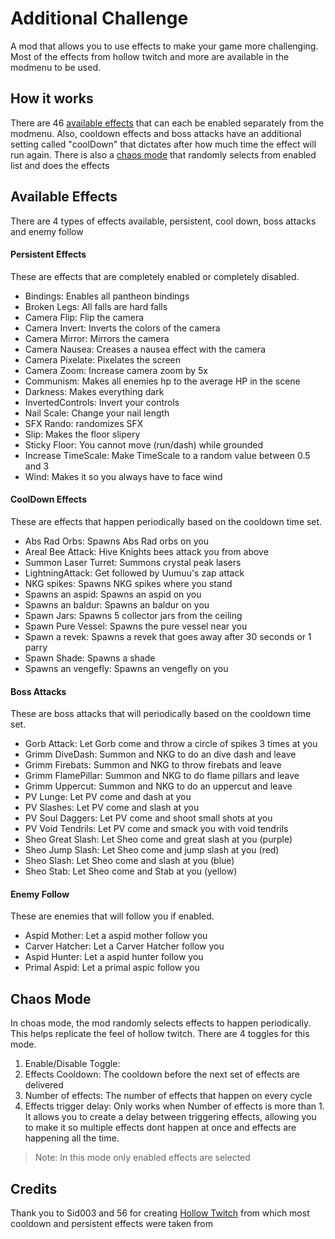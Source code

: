 # Additional Challenge
A mod that allows you to use effects to make your game more challenging. Most of the effects from hollow twitch and more are available in the modmenu to be used.

## How it works
There are 46 [available effects](#available-effects) that can each be enabled separately from the modmenu. Also, cooldown effects and boss attacks have an additional setting called "coolDown" that dictates after how much time the effect will run again.
There is also a [chaos mode](#chaos-mode) that randomly selects from enabled list and does the effects

## Available Effects
There are 4 types of effects available, persistent, cool down, boss attacks and enemy follow
#### **Persistent Effects**
These are effects that are completely enabled or completely disabled.
- Bindings: Enables all pantheon bindings
- Broken Legs: All falls are hard falls
- Camera Flip: Flip the camera
- Camera Invert: Inverts the colors of the camera
- Camera Mirror: Mirrors the camera
- Camera Nausea: Creases a nausea effect with the camera
- Camera Pixelate: Pixelates the screen
- Camera Zoom: Increase camera zoom by 5x
- Communism: Makes all enemies hp to the average HP in the scene
- Darkness: Makes everything dark
- InvertedControls: Invert your controls
- Nail Scale: Change your nail length
- SFX Rando: randomizes SFX
- Slip: Makes the floor slipery
- Sticky Floor: You cannot move (run/dash) while grounded
- Increase TimeScale: Make TimeScale to a random value between 0.5 and 3 
- Wind: Makes it so you always have to face wind
#### **CoolDown Effects**
These are effects that happen periodically based on the cooldown time set.
- Abs Rad Orbs: Spawns Abs Rad orbs on you
- Areal Bee Attack: Hive Knights bees attack you from above
- Summon Laser Turret: Summons crystal peak lasers
- LightningAttack: Get followed by Uumuu's zap attack
- NKG spikes: Spawns NKG spikes where you stand
- Spawns an aspid: Spawns an aspid on you
- Spawns an baldur: Spawns an baldur on you
- Spawn Jars: Spawns 5 collector jars from the ceiling
- Spawn Pure Vessel: Spawns the pure vessel near you
- Spawn a revek: Spawns a revek that goes away after 30 seconds or 1 parry
- Spawn Shade: Spawns a shade
- Spawns an vengefly: Spawns an vengefly on you
#### **Boss Attacks**
These are boss attacks that will periodically based on the cooldown time set.
- Gorb Attack: Let Gorb come and throw a circle of spikes 3 times at you
- Grimm DiveDash: Summon and NKG to do an dive dash and leave
- Grimm Firebats: Summon and NKG to throw firebats and leave
- Grimm FlamePillar: Summon and NKG to do flame pillars and leave
- Grimm Uppercut: Summon and NKG to do an uppercut and leave
- PV Lunge: Let PV come and dash at you
- PV Slashes: Let PV come and slash at you
- PV Soul Daggers: Let PV come and shoot small shots at you
- PV Void Tendrils: Let PV come and smack you with void tendrils
- Sheo Great Slash: Let Sheo come and great slash at you (purple)
- Sheo Jump Slash: Let Sheo come and jump slash at you (red)
- Sheo Slash: Let Sheo come and slash at you (blue)
- Sheo Stab: Let Sheo come and Stab at you (yellow)
#### **Enemy Follow**
These are enemies that will follow you if enabled.
- Aspid Mother: Let a aspid mother follow you
- Carver Hatcher: Let a Carver Hatcher follow you
- Aspid Hunter: Let a aspid hunter follow you
- Primal Aspid: Let a primal aspic follow you

## Chaos Mode
In choas mode, the mod randomly selects effects to happen periodically. This helps replicate the feel of hollow twitch.
There are 4 toggles for this mode.
1. Enable/Disable Toggle:
2. Effects Cooldown: The cooldown before the next set of effects are delivered
3. Number of effects: The number of effects that happen on every cycle
4. Effects trigger delay: Only works when Number of effects is more than 1. It allows you to create a delay between triggering effects, allowing you to make it so multiple effects dont happen at once and effects are happening all the time.
> Note: In this mode only enabled effects are selected

## Credits
Thank you to Sid003 and 56 for creating [Hollow Twitch](https://github.com/Sid-003/HKTwitch) from which most cooldown and persistent effects were taken from

